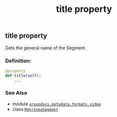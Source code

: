 ﻿---
title: title property
second_title: GroupDocs.Metadata for Python via .NET API References
description: 
type: docs
url: /python-net/groupdocs.metadata.formats.video/matroskasegment/title/
is_root: false
weight: 210
---

## title property


Gets the general name of the Segment.
### Definition:
```python
@property
def title(self):
    ...
```

### See Also
* module [`groupdocs.metadata.formats.video`](../../)
* class [`MatroskaSegment`](/metadata/python-net/groupdocs.metadata.formats.video/matroskasegment)
